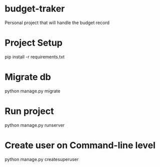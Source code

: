 # budget-traker
Personal project that will handle the budget record

# Project Setup
pip install -r requirements.txt

# Migrate db
python manage.py migrate

# Run project
python manage.py runserver

# Create user on Command-line level
python manage.py createsuperuser
